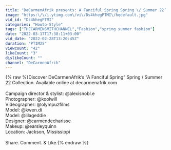 ```yaml
---
title: "DeCarmenAfrik presents: A Fanciful Spring Spring \/ Summer 22’ Collection"
image: "https:\/\/i.ytimg.com\/vi\/Ds4khegPTMI\/hqdefault.jpg"
vid_id: "Ds4khegPTMI"
categories: "Howto-Style"
tags: ["THECARMENSMITHCHANNEL","Fashion","spring summer fashion"]
date: "2022-03-17T17:38:11+03:00"
vid_date: "2022-02-28T13:20:45Z"
duration: "PT1M2S"
viewcount: "42"
likeCount: "3"
dislikeCount: ""
channel: "DeCarmenAfrik"
---
```

{% raw %}Discover DeCarmenAfrik’s “A Fanciful Spring” Spring / Summer 22 Collection. Available online at decarmenafrik.com <br /><br />Campaign director &amp; stylist: @alexisnobl.e<br />Photographer: @koolwill<br />Videographer: @olympuzfilms<br />Model: @kwen.di<br />Model: @lilageddie<br />Designer: @carmendecharisse<br />Makeup: @earsleyquinn<br />Location: Jackson, Mississippi <br /><br />Share. Comment. &amp; Like.{% endraw %}

